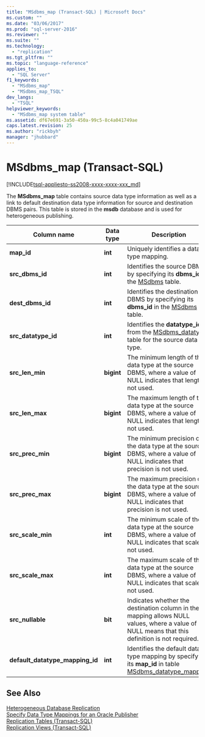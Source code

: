 ```yaml
---
title: "MSdbms_map (Transact-SQL) | Microsoft Docs"
ms.custom: ""
ms.date: "03/06/2017"
ms.prod: "sql-server-2016"
ms.reviewer: ""
ms.suite: ""
ms.technology: 
  - "replication"
ms.tgt_pltfrm: ""
ms.topic: "language-reference"
applies_to: 
  - "SQL Server"
f1_keywords: 
  - "MSdbms_map"
  - "MSdbms_map_TSQL"
dev_langs: 
  - "TSQL"
helpviewer_keywords: 
  - "MSdbms_map system table"
ms.assetid: df67e691-3a50-450a-99c5-8c4a041749ae
caps.latest.revision: 25
ms.author: "rickbyh"
manager: "jhubbard"
---
```

# MSdbms_map (Transact-SQL)
[!INCLUDE[tsql-appliesto-ss2008-xxxx-xxxx-xxx_md](../../../a9retired/includes/tsql-appliesto-ss2008-xxxx-xxxx-xxx-md.md)]

  The **MSdbms_map** table contains source data type information as well as a link to default destination data type information for source and destination DBMS pairs. This table is stored in the **msdb** database and is used for heterogeneous publishing.  
  
|Column name|Data type|Description|  
|-----------------|---------------|-----------------|  
|**map_id**|**int**|Uniquely identifies a data type mapping.|  
|**src_dbms_id**|**int**|Identifies the source DBMS by specifying its **dbms_id** in the [MSdbms](../../../relational-databases/reference/system-tables/msdbms-transact-sql.md) table.|  
|**dest_dbms_id**|**int**|Identifies the destination DBMS by specifying its **dbms_id** in the [MSdbms](../../../relational-databases/reference/system-tables/msdbms-transact-sql.md) table.|  
|**src_datatype_id**|**int**|Identifies the **datatype_id** from the [MSdbms_datatype](../../../relational-databases/reference/system-tables/msdbms-datatype-transact-sql.md) table for the source data type.|  
|**src_len_min**|**bigint**|The minimum length of the data type at the source DBMS, where a value of NULL indicates that length is not used.|  
|**src_len_max**|**bigint**|The maximum length of the data type at the source DBMS, where a value of NULL indicates that length is not used.|  
|**src_prec_min**|**bigint**|The minimum precision of the data type at the source DBMS, where a value of NULL indicates that precision is not used.|  
|**src_prec_max**|**bigint**|The maximum precision of the data type at the source DBMS, where a value of NULL indicates that precision is not used.|  
|**src_scale_min**|**int**|The minimum scale of the data type at the source DBMS, where a value of NULL indicates that scale is not used.|  
|**src_scale_max**|**int**|The maximum scale of the data type at the source DBMS, where a value of NULL indicates that scale is not used.|  
|**src_nullable**|**bit**|Indicates whether the destination column in the mapping allows NULL values, where a value of NULL means that this definition is not required.|  
|**default_datatype_mapping_id**|**int**|Identifies the default data type mapping by specifying its **map_id** in table [MSdbms_datatype_mapping](../../../relational-databases/reference/system-tables/msdbms-datatype-mapping-transact-sql.md).|  
  
## See Also  
 [Heterogeneous Database Replication](../../../relational-databases/replication/non-sql/heterogeneous-database-replication.md)   
 [Specify Data Type Mappings for an Oracle Publisher](../../../relational-databases/replication/publish/specify-data-type-mappings-for-an-oracle-publisher.md)   
 [Replication Tables &#40;Transact-SQL&#41;](../../../relational-databases/reference/system-tables/replication-tables-transact-sql.md)   
 [Replication Views &#40;Transact-SQL&#41;](../../../relational-databases/reference/system-views/replication-views-transact-sql.md)  
  
  